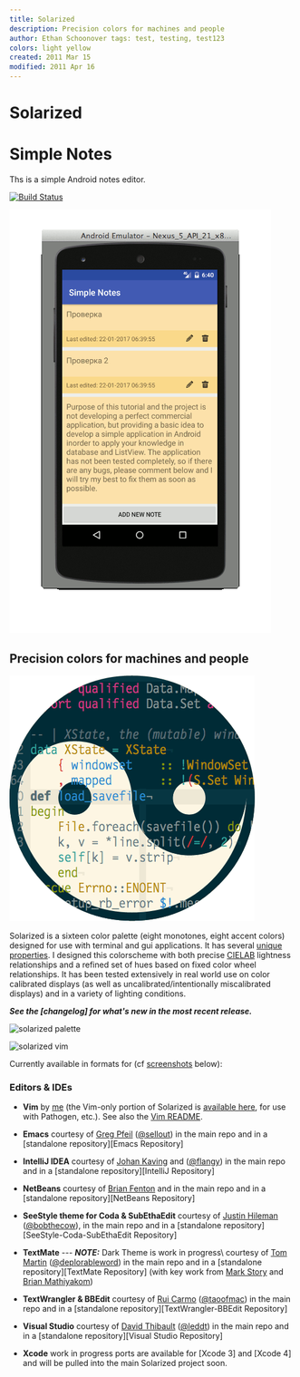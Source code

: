 ```yaml
---
title: Solarized
description: Precision colors for machines and people
author: Ethan Schoonover tags: test, testing, test123
colors: light yellow
created: 2011 Mar 15
modified: 2011 Apr 16
---
```


Solarized
=========

# Simple Notes
Ths is a simple Android notes editor.

[![Build Status](https://travis-ci.org/google/gson.svg?branch=master)](https://travis-ci.org/google/gson)

![Screenhot](/Screenshot.gif?raw=true "Screenshot")


## Precision colors for machines and people

[![solarized dualmode](https://github.com/altercation/solarized/raw/master/img/solarized-yinyang.png)](#features)

Solarized is a sixteen color palette (eight monotones, eight accent colors) designed for use with terminal and gui applications. It has several [unique properties](#features). I designed this colorscheme with both precise [CIELAB](http://en.wikipedia.org/wiki/Lab_color_space) lightness relationships and a refined set of hues based on fixed color wheel relationships. It has been tested extensively in real world use on color calibrated displays (as well as uncalibrated/intentionally miscalibrated displays) and in a variety of lighting conditions.

***See the [changelog] for what's new in the most recent release.***

![solarized palette](https://github.com/altercation/solarized/raw/master/img/solarized-palette.png)

![solarized vim](https://github.com/altercation/solarized/raw/master/img/solarized-vim.png)

Currently available in formats for (cf [screenshots](#screenshots) below):

### Editors & IDEs

* **Vim** by [me](https://github.com/altercation) (the Vim-only portion of Solarized is [available here](https://github.com/altercation/vim-colors-solarized), for use with Pathogen, etc.). See also the [Vim README](http://ethanschoonover.com/solarized/vim-colors-solarized).
* **Emacs** courtesy of [Greg Pfeil](http://blog.technomadic.org) ([@sellout](http://twitter.com/sellout)) in the main repo and in a [standalone repository][Emacs Repository]
* **IntelliJ IDEA** courtesy of [Johan Kaving](https://github.com/jkaving) and ([@flangy](http://twitter.com/flangy)) in the main repo and in a [standalone repository][IntelliJ Repository]
* **NetBeans** courtesy of [Brian Fenton](https://github.com/fentie) and in the main repo and in a [standalone repository][NetBeans Repository]
* **SeeStyle theme for Coda & SubEthaEdit** courtesy of [Justin Hileman](http://justinhileman.com/) ([@bobthecow](http://twitter.com/bobthecow)), in the main repo and in a [standalone repository][SeeStyle-Coda-SubEthaEdit Repository]
* **TextMate** --- ***NOTE:*** Dark Theme is work in progress\ courtesy of [Tom Martin](http://thedeplorableword.net/) ([@deplorableword](http://twitter.com/deplorableword)) in the main repo and in a [standalone repository][TextMate Repository] (with key work from [Mark Story](http://mark-story.com) and [Brian Mathiyakom](http://brian.rarevisions.net))
* **TextWrangler & BBEdit** courtesy of [Rui Carmo](http://the.taoofmac.com) ([@taoofmac](http://twitter.com/taoofmac)) in the main repo and in a [standalone repository][TextWrangler-BBEdit Repository]
* **Visual Studio** courtesy of [David Thibault](http://www.leddt.com) ([@leddt](http://twitter.com/leddt)) in the main repo and in a [standalone repository][Visual Studio Repository]

* **Xcode** work in progress ports are available for [Xcode 3] and [Xcode 4] and will be pulled into the main Solarized project soon.

